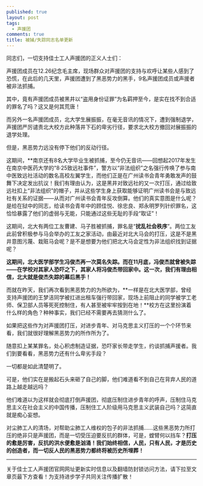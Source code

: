 ```yaml
---
published: true
layout: post
tags: 
  - 声援团
comments: true
title: 被捕/失踪同志名单更新  
---
```


同志们，一切支持佳士工人声援团的正义人士们：  

声援团成员在12.26纪念毛主席，现场群众对声援团的支持与欢呼让某些人感到了恐慌，在此后的几天里，声援团遭到了黑恶势力的黑手，9名声援团成员或声援者被非法抓捕。  

其中，竟有声援团成员被黑井以“盗用身份证罪”为名羁押至今，是实在找不到合适的罪名了吗？这又是何其荒唐！  

而另外一名声援团成员，北大学生展振振，在毫无音讯的情况下，遭到强制退学，声援团严厉谴责北大校方此种落井下石的卑劣行径，要求北大校方撤回对展振振的退学处理。  

但是，黑恶势力远没有停下他们的反动行径。 

这期间，**南京还有8名大学毕业生被抓捕，至今仍无音讯——回想起2017年发生在南京中医药大学的“8·25致远社事件”，警方以“非法组织”之名强行传唤了参与南中医致远社活动的数名高校左翼学生，而他们正是在广州读书会青年勇敢发声的鼓舞下决定发出抗议！我们有理由认为，这是黑井对致远社的又一次打压，通过给致远社扣上“非法组织”的帽子，并从这些学生身上获取能够证明广州读书会是与致远社有关系的证据——从而对广州读书会青年反攻倒算。他们的真实意图是什么呢？是给在狱中的同志，给读书会青年中的顾佳悦、徐忠良、郑永明罗列针织罪名，这恰恰暴露了他们的虚弱与无能，只能通过这些无耻的手段“取证”！

这期间，北大有两位工友曹建、马子胜被抓捕，罪名是“**扰乱社会秩序**”。两位工友此前曾积极参与马会举办的工友之家活动，由最近对北大马会的打压，这是不是黑井意图污蔑、栽赃马会呢？是不是想要为他们把北大马会定性为非法组织找到证据呢？  

**这期间，北大医学部学生冯俊杰再一次莫名失踪。而在11月底，冯俊杰就曾被失踪——在学校对其家人恐吓之下，其家人将冯俊杰带回家中。这一次，我们有理由相信，北大就是俊杰失踪的幕后黑手！**

而就在昨天，我们再次看到黑恶势力的为所欲为，**一样是在北大医学部，曾经支持声援团的王梦洁同学被扛进出租车强行带回家，现场上前阻止的同学被学工老师、保卫部人员等死死控制住，有人甚至被牢牢按到在地！**校方在这里扮演着什么样的角色？种种事实，我们已经不需要再去猜测什么了。

如果把这些作为对声援团打压，对进步青年、对马克思主义打压的一个个环节来看，我们就很好理解黑恶势力的所作所为了。

随意扣上某某罪名，处心积虑制造证据，恐吓家长带走学生，约谈抓捕声援者。我们到要看看，黑恶势力还有什么卑劣手段？

一切都是如此清楚明了。

可是，他们实在是搬起石头来砸了自己的脚，他们难道看不到自己在背弃人民的道路上越走越远吗？

他们难道以为这样就会彻底打倒声援团，彻底压制住进步青年的呼声，压制住马克思主义在社会主义的中国传播，压制住工人阶级用马克思主义武装自己吗？这简直就是痴心妄想。

对尘肺工人的清场，对帮助尘肺工人维权的包子的非法抓捕……这些黑恶势力所打压的绝非只是声援团，而是一切受压迫要反抗的群体，可是，螳臂何以挡车？**打压的愈是厉害，反抗的洪水便愈是汹涌！我们始终相信，人民，只有人民，才是历史的创造者，而一切反人民的黑恶势力都终将被历史所埋葬！**

---
关于佳士工人声援团官网网址更新实时信息以及翻墙防封锁访问方法，请下拉至文章页最下方查看！为支持进步学子共同关注传播扩散！

